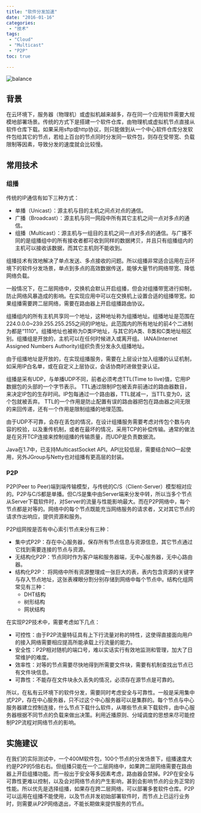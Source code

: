 ```yaml
---
title: "软件分发加速"
date: "2016-01-16"
categories:
 - "技术"
tags:
 - "Cloud"
 - "Multicast"
 - "P2P"
toc: true

---
```


![balance](http://image.xinmin.cn/2011/04/06/20110406151112514943.jpg)

## 背景

在云环境下，服务器（物理机）或虚拟机越来越多，存在同一个应用软件需要大规模地部署场景。传统的方式下是搭建一个软件仓库，由物理机或虚拟机节点直接从软件仓库下载。如果采用sftp或http协议，则只能做到从一个中心软件仓库分发软件包给其它的节点，若给上百台的节点同时分发同一软件包，则存在受带宽、负载限制等因素，导致分发的速度就会比较慢。

## 常用技术

### 组播

传统的IP通信有如下三种方式：

 * 单播（Unicast）：源主机与目的主机之间点对点的通信。
 * 广播（Broadcast）：源主机与同一网段中所有其它主机之间一点对多点的通信。
 * 组播（Multicast）：源主机与一组目的主机之间一点对多点的通信。与广播不同的是组播组中的所有接收者都可收到同样的数据拷贝，并且只有组播组内的主机可以接收该数据，而其它主机则不能收到。

组播技术有效地解决了单点发送、多点接收的问题。所以组播非常适合运用在云环境下的软件分发场景，单点到多点的高效数据传送，能够大量节约网络带宽、降低网络负载。

一般情况下，在二层网络中，交换机会默认开启组播，但会对组播带宽进行抑制，防止网络风暴造成的影响。在实现应用中可以在交换机上设置合适的组播带宽。如果组播需要跨二层网络，需要在路由器上开启组播路由协议。

组播组内的所有主机共享同一个地址，这种地址称为组播地址。组播地址是范围在224.0.0.0~239.255.255.255之间的IP地址。此范围内的所有地址的前4个二进制为都是“1110“。组播地址也被称为D类IP地址，与其它的A类、B类和C类地址相区别。组播组是开放的，主机可以在任何时候进入或离开组。
IANA(Internet Assigned Numbers Authority)组织负责分发永久组播地址。

由于组播地址是开放的，在实现组播服务，需要在上层设计加入组播的认证机制，如采用IP白名单，或在自定义上层协议，会话协商时进做登录认证。

组播是采有UDP，与单播UDP不同，前者必须考虑TTL(Time to live)值，它用IP数据包的头部的一个字节表示。
TTL通过限制IP包被丢弃前通过的路由器数目，来决定IP包的生存时间。IP包每通过一个路由器，TTL就减一，当TTL变为0，这个包就被丢弃。
TTL的一个作用是防止配置有误的路由器把包在路由器之间无限的来回传递，还有一个作用是限制组播的地理范围。

由于UDP不可靠，会存在丢包的情况，在设计组播服务需要考虑对传包个数与内容的校验，以及重传机制，或者在最坏的情况，采用TCP的补偿传输。通常的做法是在另开TCP连接来控制组播的传输质量，而UDP是负责数据流。

Java在1.7中，已支持MulticastSocket API。API比较低层，需要结合NIO一起使用，另外JGroup与Netty也对组播有更高层的封装。

### P2P

P2P(Peer to Peer)端到端传输模型，与传统的C/S（Client-Server）模型相对应的。P2P与C/S都是单播。但C/S是集中由Server端来分发中转，所以当多个节点从Server下载软件时，对Server的流量与性能影响最大。而在P2P网络中，每个节点都是对等的。网络中的每个节点既能充当网络服务的请求者，又对其它节点的请求作出响应，提供资源和服务。

P2P组网按是否有中心索引节点来分有三种：

  * 集中式P2P：存在中心服务器，保存所有节点信息与资源信息，其它节点通过它找到需要连接的节点与资源。
  * 无结构化P2P：节点同时作为客户端和服务器端，无中心服务器，无中心路由器。
  * 结构化P2P： 将网络中所有资源整理成一张巨大的表，表内包含资源的关键字与存入节点地址，这张表裸眼分割分别存储到网络中每个节点中。结构化组网常见有三种：
  	 * DHT结构
  	 * 树形结构
  	 * 网状结构

在实现P2P技术中，需要考虑如下几点：

  * 可控性：由于P2P流量特征具有上下行流量对称的特性，这使得直接面向用户的接入网络需要相应提高所能承载上行流量的能力。
  * 安全性：P2P相对随机的端口号，难以实话实行有效地监测和管理，加大了日常维护的难度。
  * 效率性：对等的节点需要尽快地得到所需要文件块，需要有机制查找出节点已有文件块信息。
  * 可靠性：不能存在文件块永久丢失的情况，必须存在源节点是可靠的。

所以，在私有云环境下的软件分发，需要同时考虑安全与可靠性。一般是采用集中式P2P，存在中心服务器，只不过这个中心服务器可以是集群的。每个节点与中心服务器建立控制连接，什么节点下载什么软件，从哪些节点来下载软件，由中心服务器根据不同节点的负载来做出决策。利用近播原则、分域调度的思想来尽可能控制P2P流程对网络节点的影响。

## 实施建议

在我们的实际测试中，一个400M软件包，100个节点的分发场景下，组播速度大约是P2P的5倍右右。但组播只能在一个二层网络中，如果跨二层网络需要在路由器上开启组播功能。而一般出于安全等多因素考虑，路由器会禁掉。P2P在安全与可靠性更难以控制，以及会对网络节点的产生影响，甚到会影响节点的业务正常的性能。所以优先是选择组播，如果存在跨二层网络，可以部署多套软件仓库。P2P可以运用在组播不能使用，以及节点并发初始部署软件时，而节点上已运行业务时，则需要从P2P网络退出，不能长期做来提供服务的节点。
